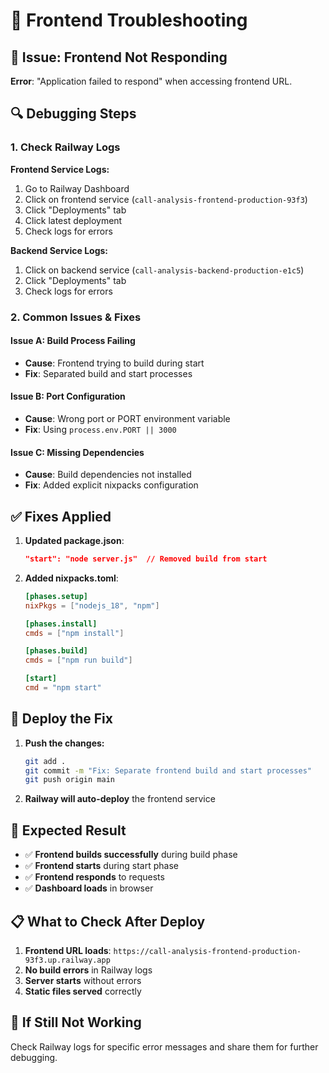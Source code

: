 # 🔧 Frontend Troubleshooting

## 🚨 **Issue: Frontend Not Responding**

**Error**: "Application failed to respond" when accessing frontend URL.

## 🔍 **Debugging Steps**

### **1. Check Railway Logs**

**Frontend Service Logs:**
1. Go to Railway Dashboard
2. Click on frontend service (`call-analysis-frontend-production-93f3`)
3. Click "Deployments" tab
4. Click latest deployment
5. Check logs for errors

**Backend Service Logs:**
1. Click on backend service (`call-analysis-backend-production-e1c5`)
2. Click "Deployments" tab
3. Check logs for errors

### **2. Common Issues & Fixes**

#### **Issue A: Build Process Failing**
- **Cause**: Frontend trying to build during start
- **Fix**: Separated build and start processes

#### **Issue B: Port Configuration**
- **Cause**: Wrong port or PORT environment variable
- **Fix**: Using `process.env.PORT || 3000`

#### **Issue C: Missing Dependencies**
- **Cause**: Build dependencies not installed
- **Fix**: Added explicit nixpacks configuration

## ✅ **Fixes Applied**

1. **Updated package.json**:
   ```json
   "start": "node server.js"  // Removed build from start
   ```

2. **Added nixpacks.toml**:
   ```toml
   [phases.setup]
   nixPkgs = ["nodejs_18", "npm"]
   
   [phases.install]
   cmds = ["npm install"]
   
   [phases.build]
   cmds = ["npm run build"]
   
   [start]
   cmd = "npm start"
   ```

## 🚀 **Deploy the Fix**

1. **Push the changes:**
   ```bash
   git add .
   git commit -m "Fix: Separate frontend build and start processes"
   git push origin main
   ```

2. **Railway will auto-deploy** the frontend service

## 🎯 **Expected Result**

- ✅ **Frontend builds successfully** during build phase
- ✅ **Frontend starts** during start phase
- ✅ **Frontend responds** to requests
- ✅ **Dashboard loads** in browser

## 📋 **What to Check After Deploy**

1. **Frontend URL loads**: `https://call-analysis-frontend-production-93f3.up.railway.app`
2. **No build errors** in Railway logs
3. **Server starts** without errors
4. **Static files served** correctly

## 🚨 **If Still Not Working**

Check Railway logs for specific error messages and share them for further debugging.
